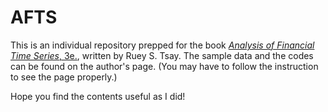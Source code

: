 # AFTS

This is an individual repository prepped for the book [*Analysis of Financial Time Series*, 3e.](https://www.amazon.com/Analysis-Financial-Time-Ruey-Tsay/dp/0470414359), written by Ruey S. Tsay. The sample data and the codes can be found on the author's page. (You may have to follow the instruction to see the page properly.) 

Hope you find the contents useful as I did!
